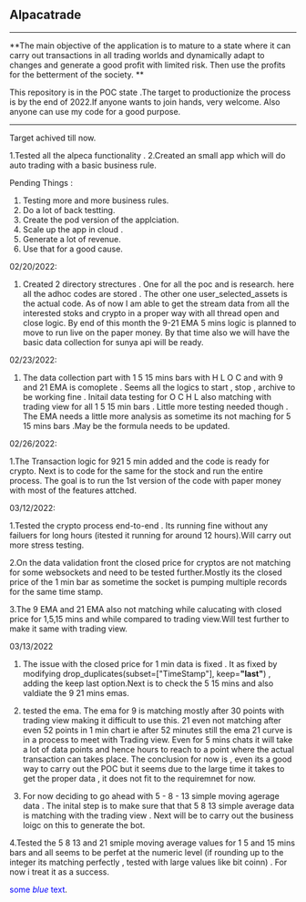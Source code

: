 ## Alpacatrade
---------------------------------------------------------------------------------------------
**The main objective of the application is to mature to a state where it can carry out transactions in all trading worlds and dynamically adapt to changes and generate a good profit with limited risk. Then use the profits for the betterment of the society. **

This repository is in the POC state .The target to productionize the process is by the end of 2022.If anyone wants to join hands, very welcome. Also anyone can use my code for a good purpose.


----------------------------------------------------------------------------------------------

Target achived till now.

1.Tested all the alpeca functionality .
2.Created an small app which will do auto trading with a basic business rule.


Pending Things :
1. Testing more and more business rules.
2. Do a lot of back testting.
3. Create the pod version of the applciation.
4. Scale up the app in cloud .
5. Generate a lot of revenue.
6. Use that for a good cause.

02/20/2022:
1. Created 2 directory strectures . One for all the poc and is research. here all the adhoc codes are stored . The other one user_selected_assets is the actual code. As of now I am able to get the stream data from all the interested stoks and crypto in a proper way with all thread open and close logic. By end of this month the 9-21 EMA 5 mins logic is planned to move to run live on the paper money. By that time also we will have the basic data collection for sunya api will be ready.

02/23/2022:
1. The data collection part with 1 5 15 mins bars with H L O C and with 9 and 21 EMA is comoplete . Seems all the logics to start , stop , archive to be working fine . Initail data testing for O C H L also matching with trading view for all 1 5 15 min bars . Little more testing needed though . The EMA needs a little more analysis as sometime its not maching for 5 15 mins bars .May be the formula needs to be updated.

02/26/2022:

1.The Transaction logic for 921 5 min added and the code is ready for crypto. Next is to code for the same for the stock and run the entire process. The goal is to run the 1st version of the code with paper money with most of the features attched.

03/12/2022:

1.Tested the crypto process end-to-end . Its running fine without any failuers for long hours (itested it running for around 12 hours).Will carry out more stress testing. 


2.On the data validation front the closed price for cryptos are not matching for some websockets and need to be tested further.Mostly its the closed price of the 1 min bar as sometime the socket is pumping multiple records for the same time stamp. 


3.The 9 EMA and 21 EMA also not matching while calucating with closed price for 1,5,15 mins and while compared to trading view.Will test further to make it same with trading view.

03/13/2022

1. The issue with the closed price for 1 min data is fixed . It as fixed by modifying drop_duplicates(subset=["TimeStamp"], keep=**"last"**) , adding the keep last option.Next is to check the 5 15 mins and also valdiate the 9 21 mins emas.

2. tested the ema. The ema for 9 is matching mostly after 30 points with trading view making it difficult to use this. 21 even not matching after even 52 points in 1 min chart ie after 52 minutes still the ema 21 curve is in a process to meet with Trading view. Even for 5 mins chats it will take a lot of data points and hence hours to reach to a point where the actual transaction can takes place. The conclusion for now is , even its a good way to carry out the POC but it seems due to the large time it takes to get the proper data , it does not fit to the requiremnet for now.

3. For now deciding to go ahead with 5  - 8 - 13 simple moving agerage data . The inital step is to make sure that that 5 8 13 simple average data is matching with the trading view . Next will be to carry out the business loigc on this to generate the bot.

4.Tested the 5 8 13 and 21 smiple moving average values for 1 5 and 15 mins bars and all seems to be perfet at the numeric level (if rounding up to the integer its matching perfectly , tested with large values like bit coinn) . For now i treat it as a success.

<span style="color:blue">some *blue* text</span>.


